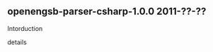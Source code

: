openengsb-parser-csharp-1.0.0 2011-??-?? 
--------------------------------------------

Intorduction


details

